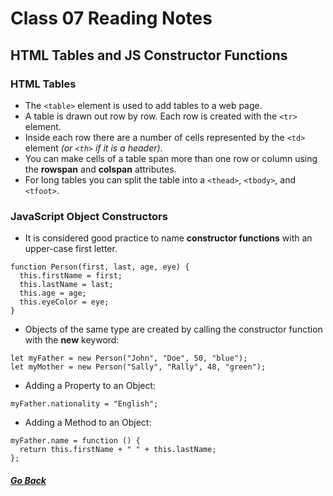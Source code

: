 # Class 07 Reading Notes

## HTML Tables and JS Constructor Functions

### HTML Tables

- The `<table>` element is used to add tables to a web page.
- A table is drawn out row by row. Each row is created with the `<tr>` element.
- Inside each row there are a number of cells represented by the `<td>` element *(or `<th>` if it is a header)*.
- You can make cells of a table span more than one row or column using the **rowspan** and **colspan** attributes.
- For long tables you can split the table into a `<thead>`, `<tbody>`, and `<tfoot>`.


### JavaScript Object Constructors

- It is considered good practice to name **constructor functions** with an upper-case first letter.
```
function Person(first, last, age, eye) {
  this.firstName = first;
  this.lastName = last;
  this.age = age;
  this.eyeColor = eye;
}
```
- Objects of the same type are created by calling the constructor function with the **new** keyword:
```
let myFather = new Person("John", "Doe", 50, "blue");
let myMother = new Person("Sally", "Rally", 48, "green");
```
- Adding a Property to an Object:
```
myFather.nationality = "English";
```
- Adding a Method to an Object:
```
myFather.name = function () {
  return this.firstName + " " + this.lastName;
};
```



##### [Go Back](code_201_reading_notes.md)